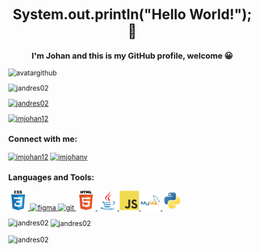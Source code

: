 
<h1 align="center">System.out.println("Hello World!"); 👋</h1>
<h3 align="center">I'm Johan and this is my GitHub profile, welcome 😀</h3>

![avatargithub](https://user-images.githubusercontent.com/98895127/201450060-6c775a5c-0789-4693-b0e4-fa8320739c46.png)


<p align="left"> <img src="https://komarev.com/ghpvc/?username=jandres02&label=Profile%20views&color=0e75b6&style=flat" alt="jandres02" /> </p>

<p align="left"> <a href="https://github.com/ryo-ma/github-profile-trophy"><img src="https://github-profile-trophy.vercel.app/?username=jandres02" alt="jandres02" /></a> </p>

<p align="left"> <a href="https://twitter.com/imjohan12" target="blank"><img src="https://img.shields.io/twitter/follow/imjohan12?logo=twitter&style=for-the-badge" alt="imjohan12" /></a> </p>

<h3 align="left">Connect with me:</h3>
<p align="left">
<a href="https://twitter.com/imjohan12" target="blank"><img align="center" src="https://raw.githubusercontent.com/rahuldkjain/github-profile-readme-generator/master/src/images/icons/Social/twitter.svg" alt="imjohan12" height="30" width="40" /></a>
<a href="https://instagram.com/imjohanv" target="blank"><img align="center" src="https://raw.githubusercontent.com/rahuldkjain/github-profile-readme-generator/master/src/images/icons/Social/instagram.svg" alt="imjohanv" height="30" width="40" /></a>
</p>

<h3 align="left">Languages and Tools:</h3>
<p align="left"> <a href="https://www.w3schools.com/css/" target="_blank" rel="noreferrer"> <img src="https://raw.githubusercontent.com/devicons/devicon/master/icons/css3/css3-original-wordmark.svg" alt="css3" width="40" height="40"/> </a> <a href="https://www.figma.com/" target="_blank" rel="noreferrer"> <img src="https://www.vectorlogo.zone/logos/figma/figma-icon.svg" alt="figma" width="40" height="40"/> </a> <a href="https://git-scm.com/" target="_blank" rel="noreferrer"> <img src="https://www.vectorlogo.zone/logos/git-scm/git-scm-icon.svg" alt="git" width="40" height="40"/> </a> <a href="https://www.w3.org/html/" target="_blank" rel="noreferrer"> <img src="https://raw.githubusercontent.com/devicons/devicon/master/icons/html5/html5-original-wordmark.svg" alt="html5" width="40" height="40"/> </a> <a href="https://www.java.com" target="_blank" rel="noreferrer"> <img src="https://raw.githubusercontent.com/devicons/devicon/master/icons/java/java-original.svg" alt="java" width="40" height="40"/> </a> <a href="https://developer.mozilla.org/en-US/docs/Web/JavaScript" target="_blank" rel="noreferrer"> <img src="https://raw.githubusercontent.com/devicons/devicon/master/icons/javascript/javascript-original.svg" alt="javascript" width="40" height="40"/> </a> <a href="https://www.mysql.com/" target="_blank" rel="noreferrer"> <img src="https://raw.githubusercontent.com/devicons/devicon/master/icons/mysql/mysql-original-wordmark.svg" alt="mysql" width="40" height="40"/> </a> <a href="https://www.python.org" target="_blank" rel="noreferrer"> <img src="https://raw.githubusercontent.com/devicons/devicon/master/icons/python/python-original.svg" alt="python" width="40" height="40"/> </a> </p>

<p><img align="left" src="https://github-readme-stats.vercel.app/api/top-langs?username=jandres02&show_icons=true&locale=en&layout=compact" alt="jandres02" /></p>

<p>&nbsp;<img align="center" src="https://github-readme-stats.vercel.app/api?username=jandres02&show_icons=true&locale=en" alt="jandres02" /></p>

<p><img align="center" src="https://github-readme-streak-stats.herokuapp.com/?user=jandres02&" alt="jandres02" /></p>


 

